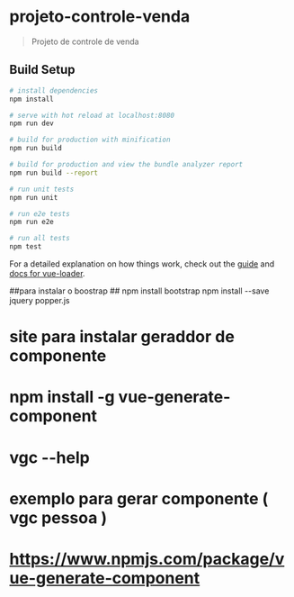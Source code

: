 # projeto-controle-venda

> Projeto de controle de venda

## Build Setup

``` bash
# install dependencies
npm install

# serve with hot reload at localhost:8080
npm run dev

# build for production with minification
npm run build

# build for production and view the bundle analyzer report
npm run build --report

# run unit tests
npm run unit

# run e2e tests
npm run e2e

# run all tests
npm test
```

For a detailed explanation on how things work, check out the [guide](http://vuejs-templates.github.io/webpack/) and [docs for vue-loader](http://vuejs.github.io/vue-loader).

>
 ##para instalar o boostrap ##
  npm install bootstrap
 npm install --save jquery popper.js


 # site para instalar geraddor de componente
 # npm install -g vue-generate-component
 # vgc --help
 # exemplo para gerar componente ( vgc pessoa )
 # https://www.npmjs.com/package/vue-generate-component
